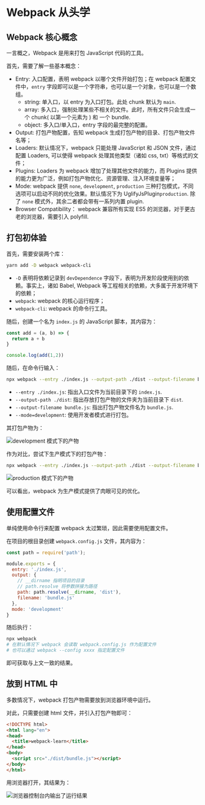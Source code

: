 # Webpack 从头学

## Webpack 核心概念

一言概之，Webpack 是用来打包 JavaScript 代码的工具。

首先，需要了解一些基本概念：

- Entry: 入口配置，表明 webpack 以哪个文件开始打包；在 webpack 配置文件中，`entry` 字段即可以是一个字符串，也可以是一个对象，也可以是一个数组。
  - string: 单入口，以 entry 为入口打包。此处 chunk 默认为 `main`.
  - array: 多入口，强制处理某些不相关的文件。此时，所有文件只会生成一个 chunk( 以第一个元素为 ) 和 一个 bundle.
  - object: 多入口/单入口，entry 字段的最完整的配置。
- Output: 打包产物配置，告知 webpack 生成打包产物的目录、打包产物文件名等；
- Loaders: 默认情况下，webpack 只能处理 JavaScript 和 JSON 文件，通过配置 Loaders, 可以使得 webpack 处理其他类型（诸如 css, txt）等格式的文件；
- Plugins: Loaders 为 webpack 增加了处理其他文件的能力，而 Plugins 提供的能力更为广泛，例如打包产物优化、资源管理、注入环境变量等；
- Mode: webpack 提供 `none`, `development`, `production` 三种打包模式，不同选项可以启动不同的优化效果。默认情况下为 UglifyJsPlugin`production`. 除了 `none` 模式外，其余二者都会带有一系列内置 plugin.
- Browser Compatibility： webpack 兼容所有实现 ES5 的浏览器，对于更古老的浏览器，需要引入 polyfill.

## 打包初体验

首先，需要安装两个库：

```bash
yarn add -D webpack webpack-cli
```

- `-D` 表明将依赖记录到 `devDependence` 字段下，表明为开发阶段使用到的依赖。事实上，诸如 Babel, Webpack 等工程相关的依赖，大多属于开发环境下的依赖；
- `webpack`: webpack 的核心运行程序；
- `webpack-cli`: webpack 的命令行工具。

随后，创建一个名为 `index.js` 的 JavaScript 脚本，其内容为：

```js
const add = (a, b) => {
  return a + b
}

console.log(add(1,2))
```

随后，在命令行输入：

```bash
npx webpack --entry ./index.js --output-path ./dist --output-filename bundle.js --mode=development
```

- `--entry ./index.js`: 指出入口文件为当前目录下的 `index.js`.
- `--output-path ./dist`: 指出存放打包产物的文件夹为当前目录下 `dist`.
- `--output-filename bundle.js`: 指出打包产物文件名为 `bundle.js`.
- `--mode=development`: 使用开发者模式进行打包。

其打包产物为：

![development 模式下的产物](https://img-blog.csdnimg.cn/2021051800124860.png)

作为对比，尝试下生产模式下的打包产物：

```bash
npx webpack --entry ./index.js --output-path ./dist --output-filename bundle.js --mode=production
```

![production 模式下的产物](https://img-blog.csdnimg.cn/20210518001423629.png)

可以看出，webpack 为生产模式提供了肉眼可见的优化。

## 使用配置文件

单纯使用命令行来配置 webpack 太过繁琐，因此需要使用配置文件。

在项目的根目录创建 `webpack.config.js` 文件，其内容为：

```js
const path = require('path');

module.exports = {
  entry: './index.js',
  output: {
    // __dirname 指明项目的目录
    // path.resolve 将参数拼接为路径
    path: path.resolve(__dirname, 'dist'),
    filename: 'bundle.js'
  },
  mode: 'development'
}
```

随后执行：

```bash
npx webpack 
# 在默认情况下 webpack 会读取 webpack.config.js 作为配置文件
# 也可以通过 webpack --config xxxx 指定配置文件
```

即可获取与上文一致的结果。

## 放到 HTML 中

多数情况下，webpack 打包产物需要放到浏览器环境中运行。

对此，只需要创建 html 文件，并引入打包产物即可：

```html
<!DOCTYPE html>
<html lang="en">
<head>
  <title>webpack-learn</title>
</head>
<body>
  <script src="./dist/bundle.js"></script>
</body>
</html>
```

用浏览器打开，其结果为：

![浏览器控制台内输出了运行结果](https://img-blog.csdnimg.cn/20210518002102939.png)
